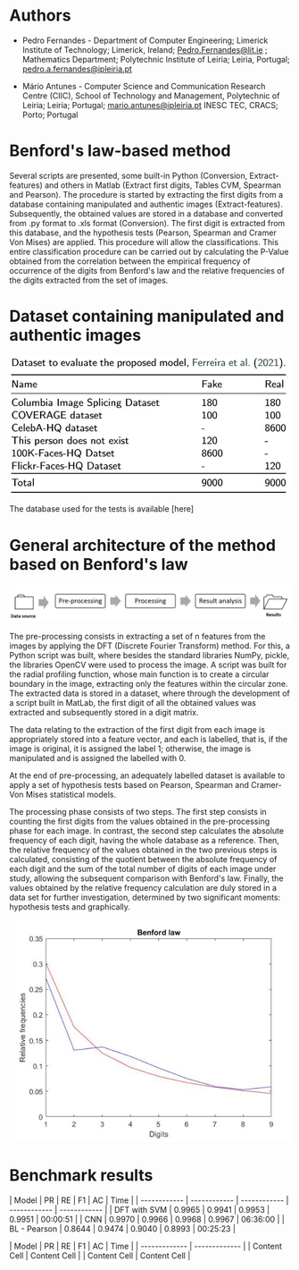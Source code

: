 # Authors

+ Pedro Fernandes - Department of Computer Engineering; Limerick Institute of Technology; Limerick, Ireland; Pedro.Fernandes@lit.ie
; Mathematics Department; Polytechnic Institute of Leiria; Leiria, Portugal; pedro.a.fernandes@ipleiria.pt
                  

+ Mário Antunes - Computer Science and Communication Research Centre (CIIC), School of Technology and Management, Polytechnic of Leiria; Leiria; Portugal;   mario.antunes@ipleiria.pt
INESC TEC, CRACS; Porto; Portugal

# Benford's law-based method

Several scripts are presented, some built-in Python (Conversion, Extract-features) and others in Matlab (Extract first digits, Tables CVM, Spearman and Pearson). The procedure is started by extracting the first digits from a database containing manipulated and authentic images (Extract-features). 
Subsequently, the obtained values are stored in a database and converted from .py format to .xls format (Conversion). The first digit is extracted from this database, and the hypothesis tests (Pearson, Spearman and Cramer Von Mises) are applied. 
This procedure will allow the classifications. This entire classification procedure can be carried out by calculating the P-Value obtained from the correlation between the empirical frequency of occurrence of the digits from Benford's law and the relative frequencies of the digits extracted from the set of images.

# Dataset containing manipulated and authentic images

![Dataset](Dataset.jpg)

The database used for the tests is available [here]


# General architecture of the method based on Benford's law

![General architecture](Pre-processing.jpg)

The pre-processing consists in extracting a set of n features from the images by applying the DFT (Discrete Fourier Transform) method. For this, a Python script was built, where besides the standard libraries NumPy, pickle, the libraries OpenCV were used to process the image. A script was built for the radial profiling function, whose main function is to create a circular boundary in the image, extracting only the features within the circular zone. The extracted data is stored in a dataset, where through the development of a script built in MatLab, the first digit of all the obtained values was extracted and subsequently stored in a digit matrix.

The data relating to the extraction of the first digit from each image is appropriately stored into a feature vector, and each is labelled, that is, if the image is original, it is assigned the label 1;  otherwise, the image is manipulated and is assigned the labelled with 0.

At the end of pre-processing, an adequately labelled dataset is available to apply a set of hypothesis tests based on Pearson, Spearman and Cramer-Von Mises statistical models. 

The processing phase consists of two steps. The first step consists in counting the first digits from the values obtained in the pre-processing phase for each image. In contrast, the second step calculates the absolute frequency of each digit, having the whole database as a reference. Then, the relative frequency of the values obtained in the two previous steps is calculated, consisting of the quotient between the absolute frequency of each digit and the sum of the total number of digits of each image under study, allowing the subsequent comparison with Benford's law. Finally, the values obtained by the relative frequency calculation are duly stored in a data set for further investigation, determined by two significant moments: hypothesis tests and graphically.

![Benford curve](Benfordcurve.jpg)


# Benchmark results
| Model | PR | RE | F1 | AC | Time |
| ------------ | ------------ | ------------ | ------------ | ------------ |
| DFT with SVM | 0.9965 | 0.9941 | 0.9953 | 0.9951 | 00:00:51 |
| CNN | 0.9970 | 0.9966 | 0.9968 | 0.9967 | 06:36:00 |
| BL - Pearson | 0.8644 | 0.9474 | 0.9040 | 0.8993 | 00:25:23 |

| Model  | PR | RE | F1 | AC | Time | 
| ------------- | ------------- |
| Content Cell  | Content Cell  |
| Content Cell  | Content Cell  |




